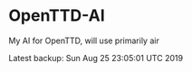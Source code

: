 # OpenTTD-AI
My AI for OpenTTD, will use primarily air

Latest backup: Sun Aug 25 23:05:01 UTC 2019
